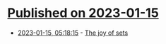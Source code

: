 # [Published on 2023-01-15](index.md)

* [2023-01-15, 05:18:15](https://news.ycombinator.com/item?id=34386929) - [The joy of sets](https://www.prospectmagazine.co.uk/arts-and-books/the-joy-of-sets)

